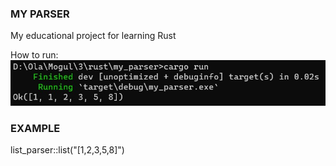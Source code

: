### MY PARSER
My educational project for learning Rust

How to run:
![running](screenshot.jpg)

### EXAMPLE
list_parser::list("[1,2,3,5,8]")